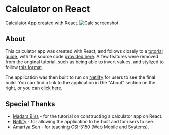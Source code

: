 # Calculator on React

Calculator App created with React.
![Calc screenshot](https://i.imgur.com/1kaElq7.png)

## About
This calculator app was created with React, and follows closely to a [tutorial guide](https://www.sitepoint.com/react-tutorial-build-calculator-app/), with the source code [provided here](https://github.com/madzadev/calculator). A few features were removed from the original tutorial, such as being able to invert values, and stylized to follow [this format](https://github.com/martysen/calculatorAppDemo).

The application was then built to run on [Netlify](https://www.netlify.com/) for users to see the final build. You can find a link to the application in the "About" section on the right, or you can [click here](https://aedillo1-calculator-react.netlify.app/).

## Special Thanks

- [Madars Biss](https://github.com/madzadev) - for the tutorial on constructing a calculator app on React.
- [Netlify](https://www.netlify.com/) - for allowing the application to be built and for users to see.
- [Amartya Sen](https://github.com/martysen) - for teaching CSI-3150 (Web Mobile and Systems).
